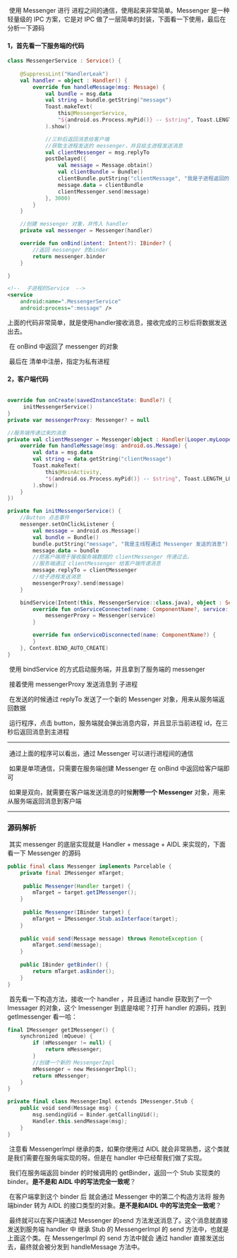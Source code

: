 ​		使用 Messenger 进行 进程之间的通信，使用起来非常简单。Messenger 是一种轻量级的 IPC 方案，它是对 IPC 做了一层简单的封装，下面看一下使用，最后在分析一下源码

#### 1，首先看一下服务端的代码

```kotlin
class MessengerService : Service() {
    
    @SuppressLint("HandlerLeak")
    val handler = object : Handler() {
        override fun handleMessage(msg: Message) {
            val bundle = msg.data
            val string = bundle.getString("message")
            Toast.makeText(
                this@MessengerService,
                "${android.os.Process.myPid()} -- $string", Toast.LENGTH_LONG
            ).show()

            //三秒后返回消息给客户端
            //获取主进程发送的 messenger，并且给主进程发送消息
            val clientMessenger = msg.replyTo
            postDelayed({
                val message = Message.obtain()
                val clientBundle = Bundle()
                clientBundle.putString("clientMessage", "我是子进程返回的消息")
                message.data = clientBundle
                clientMessenger.send(message)
            }, 3000)
        }
    }

    //创建 messenger 对象，并传入 handler 
    private val messenger = Messenger(handler)

    override fun onBind(intent: Intent?): IBinder? {
        //返回 messenger 的binder
        return messenger.binder
    }

}
```

```xml
<!--  子进程的Service  -->
<service
    android:name=".MessengerService"
    android:process=":message" />
```

​	上面的代码非常简单，就是使用handler接收消息，接收完成的三秒后将数据发送出去。

​	在 onBind 中返回了 messenger 的对象

​	最后在 清单中注册，指定为私有进程

#### 2，客户端代码

```kotlin

override fun onCreate(savedInstanceState: Bundle?) {
	 initMessengerService()
}
private var messengerProxy: Messenger? = null

//服务端传递过来的消息
private val clientMessenger = Messenger(object : Handler(Looper.myLooper()) {
    override fun handleMessage(msg: android.os.Message) {
        val data = msg.data
        val string = data.getString("clientMessage")
        Toast.makeText(
            this@MainActivity,
            "${android.os.Process.myPid()} -- $string", Toast.LENGTH_LONG
        ).show()
    }
})

private fun initMessengerService() {
    //Button 点击事件
    messenger.setOnClickListener {
        val message = android.os.Message()
        val bundle = Bundle()
        bundle.putString("message", "我是主线程通过 Messenger 发送的消息")
        message.data = bundle
        //把客户端用于接收服务端数据的 clientMessenger 传递过去，
        //服务端通过 clientMessenger 给客户端传递消息
        message.replyTo = clientMessenger
        //给子进程发送消息
        messengerProxy?.send(message)
    }

    bindService(Intent(this, MessengerService::class.java), object : ServiceConnection {
        override fun onServiceConnected(name: ComponentName?, service: IBinder?) {
            messengerProxy = Messenger(service)
        }

        override fun onServiceDisconnected(name: ComponentName?) {
        }
    }, Context.BIND_AUTO_CREATE)
}
```

​	使用 bindService 的方式启动服务端，并且拿到了服务端的 messenger

​	接着使用 messengerProxy 发送消息到 子进程

​	在发送的时候通过 replyTo 发送了一个新的 Messenger 对象，用来从服务端返回数据

​	运行程序，点击 button，服务端就会弹出消息内容，并且显示当前进程 id，在三秒后返回消息到主进程

------

​	通过上面的程序可以看出，通过 Messenger 可以进行进程间的通信

​	如果是单项通信，只需要在服务端创建 Messenger 在 onBind 中返回给客户端即可

​	如果是双向，就需要在客户端发送消息的时候**附带一个 Messenger** 对象，用来从服务端返回消息到客户端

------

### 源码解析

​	其实 messenger 的底层实现就是 Handler + message + AIDL 来实现的，下面看一下 Messenger 的源码

```java
public final class Messenger implements Parcelable {
    private final IMessenger mTarget;
    
     public Messenger(Handler target) {
        mTarget = target.getIMessenger();
    }
    
     public Messenger(IBinder target) {
        mTarget = IMessenger.Stub.asInterface(target);
    }
    
    public void send(Message message) throws RemoteException {
        mTarget.send(message);
    }
    
    public IBinder getBinder() {
        return mTarget.asBinder();
    }
}
```

​	首先看一下构造方法，接收一个 handler ，并且通过 handle 获取到了一个 Imessager 的对象，这个 Imessenger 到底是啥呢？打开 handler 的源码，找到 getImessenger 看一哈：

```kotlin
final IMessenger getIMessenger() {
    synchronized (mQueue) {
        if (mMessenger != null) {
            return mMessenger;
        }
        //创建一个新的 MessengerImpl
        mMessenger = new MessengerImpl();
        return mMessenger;
    }
}

private final class MessengerImpl extends IMessenger.Stub {
    public void send(Message msg) {
        msg.sendingUid = Binder.getCallingUid();
        Handler.this.sendMessage(msg);
    }
}
```

​	注意看 MessengerImpl 继承的类，如果你使用过 AIDL 就会非常熟悉，这个类就是我们需要在服务端实现的呀。但是在 handler 中已经帮我们做了实现。

​	我们在服务端返回 binder 的时候调用的 getBinder，返回一个 Stub 实现类的 binder。**是不是和 AIDL 中的写法完全一致呢**？

​	在客户端拿到这个 binder 后 就会通过 Messenger 中的第二个构造方法将 服务端binder 转为 AIDL 的接口类型的对象。**是不是和AIDL 中的写法完全一致呢**？

​	最终就可以在客户端通过 Messenger 的send 方法发送消息了。这个消息就直接发送到服务端 handler 中 继承 Stub 的 MessengerImpl 的 send 方法中，也就是上面这个类。在 MessengerImpl 的 send 方法中就会 通过 handler 直接发送出去，最终就会被分发到 handleMessage 方法中。

​	